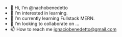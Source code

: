 - 👋 Hi, I’m @nachobenedetto
- 👀 I’m interested in learning.
- 🌱 I’m currently learning Fullstack MERN.
- 💞️ I’m looking to collaborate on ...
- 📫 How to reach me ignaciobenedetto@gmail.com

